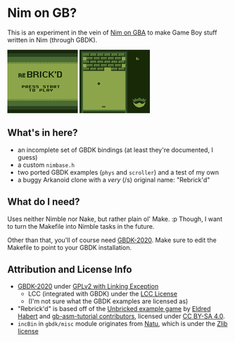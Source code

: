 # Nim on GB?

This is an experiment in the vein of [Nim on GBA](https://github.com/hcorion/nim-on-gba) to make Game Boy stuff written in Nim (through GBDK).

![](doc_img/Rebrickd-0.png) ![](doc_img/Rebrickd-1.png)

## What's in here?

- an incomplete set of GBDK bindings (at least they're documented, I guess)
- a custom `nimbase.h`
- two ported GBDK examples (`phys` and `scroller`) and a test of my own
- a buggy Arkanoid clone with a *very* (/s) original name: "Rebrick'd"

## What do I need?

Uses neither Nimble nor Nake, but rather plain ol' Make. :p Though, I want to turn the Makefile into Nimble tasks in the future.

Other than that, you'll of course need [GBDK-2020](https://gbdk-2020.github.io). Make sure to edit the Makefile to point to your GBDK installation.

## Attribution and License Info

* [GBDK-2020](https://github.com/gbdk-2020/gbdk-2020) under [GPLv2 with Linking Exception](https://raw.githubusercontent.com/gbdk-2020/gbdk-2020/develop/licenses/LICENSE_GPLV2_LE)
  * LCC (integrated with GBDK) under the [LCC License](https://raw.githubusercontent.com/gbdk-2020/gbdk-2020/develop/licenses/LICENSE_lcc)
  * (I'm not sure what the GBDK examples are licensed as)
* "Rebrick'd" is based off of the [Unbricked example game](https://gbdev.io/gb-asm-tutorial/part2/getting-started.html) by [Eldred Habert](https://github.com/ISSOtm) and [gb-asm-tutorial contributors](https://github.com/gbdev/gb-asm-tutorial/graphs/contributors), licensed under [CC BY-SA 4.0](https://creativecommons.org/licenses/by-sa/4.0/).
* `incBin` in `gbdk/misc` module originates from [Natu](https://github.com/exelotl/natu), which is under the [Zlib license](https://raw.githubusercontent.com/exelotl/natu/devel/LICENSE)